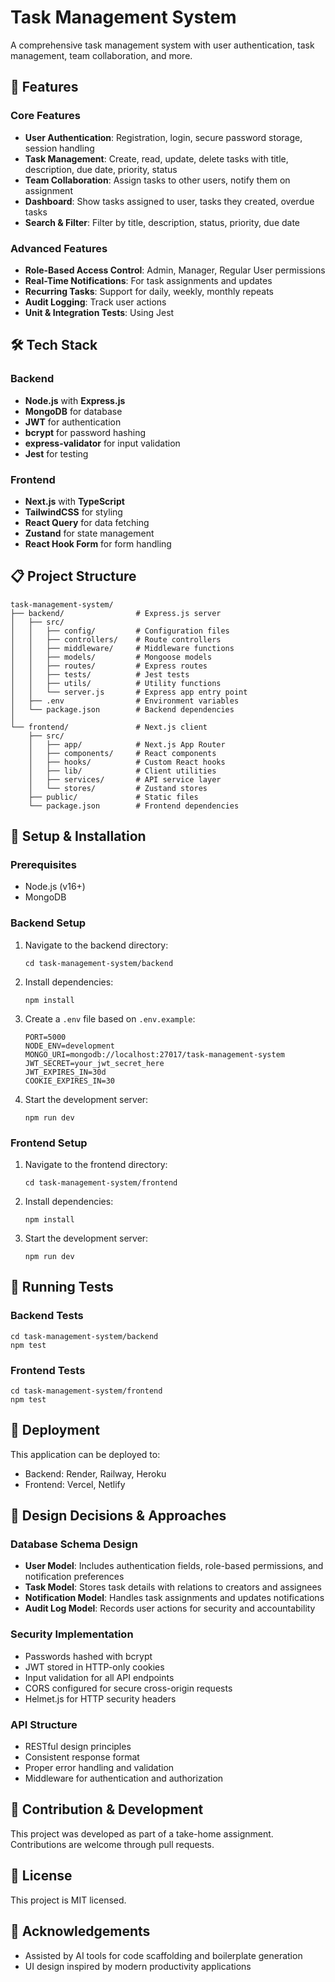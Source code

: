 # Task Management System

A comprehensive task management system with user authentication, task management, team collaboration, and more.

## 🚀 Features

### Core Features

- **User Authentication**: Registration, login, secure password storage, session handling
- **Task Management**: Create, read, update, delete tasks with title, description, due date, priority, status
- **Team Collaboration**: Assign tasks to other users, notify them on assignment
- **Dashboard**: Show tasks assigned to user, tasks they created, overdue tasks
- **Search & Filter**: Filter by title, description, status, priority, due date

### Advanced Features

- **Role-Based Access Control**: Admin, Manager, Regular User permissions
- **Real-Time Notifications**: For task assignments and updates
- **Recurring Tasks**: Support for daily, weekly, monthly repeats
- **Audit Logging**: Track user actions
- **Unit & Integration Tests**: Using Jest

## 🛠️ Tech Stack

### Backend

- **Node.js** with **Express.js**
- **MongoDB** for database
- **JWT** for authentication
- **bcrypt** for password hashing
- **express-validator** for input validation
- **Jest** for testing

### Frontend

- **Next.js** with **TypeScript**
- **TailwindCSS** for styling
- **React Query** for data fetching
- **Zustand** for state management
- **React Hook Form** for form handling

## 📋 Project Structure

```
task-management-system/
├── backend/                # Express.js server
│   ├── src/
│   │   ├── config/         # Configuration files
│   │   ├── controllers/    # Route controllers
│   │   ├── middleware/     # Middleware functions
│   │   ├── models/         # Mongoose models
│   │   ├── routes/         # Express routes
│   │   ├── tests/          # Jest tests
│   │   ├── utils/          # Utility functions
│   │   └── server.js       # Express app entry point
│   ├── .env                # Environment variables
│   └── package.json        # Backend dependencies
│
└── frontend/               # Next.js client
    ├── src/
    │   ├── app/            # Next.js App Router
    │   ├── components/     # React components
    │   ├── hooks/          # Custom React hooks
    │   ├── lib/            # Client utilities
    │   ├── services/       # API service layer
    │   └── stores/         # Zustand stores
    ├── public/             # Static files
    └── package.json        # Frontend dependencies
```

## 🔧 Setup & Installation

### Prerequisites

- Node.js (v16+)
- MongoDB

### Backend Setup

1. Navigate to the backend directory:

   ```
   cd task-management-system/backend
   ```

2. Install dependencies:

   ```
   npm install
   ```

3. Create a `.env` file based on `.env.example`:

   ```
   PORT=5000
   NODE_ENV=development
   MONGO_URI=mongodb://localhost:27017/task-management-system
   JWT_SECRET=your_jwt_secret_here
   JWT_EXPIRES_IN=30d
   COOKIE_EXPIRES_IN=30
   ```

4. Start the development server:
   ```
   npm run dev
   ```

### Frontend Setup

1. Navigate to the frontend directory:

   ```
   cd task-management-system/frontend
   ```

2. Install dependencies:

   ```
   npm install
   ```

3. Start the development server:
   ```
   npm run dev
   ```

## 🧪 Running Tests

### Backend Tests

```
cd task-management-system/backend
npm test
```

### Frontend Tests

```
cd task-management-system/frontend
npm test
```

## 🚀 Deployment

This application can be deployed to:

- Backend: Render, Railway, Heroku
- Frontend: Vercel, Netlify

## 📝 Design Decisions & Approaches

### Database Schema Design

- **User Model**: Includes authentication fields, role-based permissions, and notification preferences
- **Task Model**: Stores task details with relations to creators and assignees
- **Notification Model**: Handles task assignments and updates notifications
- **Audit Log Model**: Records user actions for security and accountability

### Security Implementation

- Passwords hashed with bcrypt
- JWT stored in HTTP-only cookies
- Input validation for all API endpoints
- CORS configured for secure cross-origin requests
- Helmet.js for HTTP security headers

### API Structure

- RESTful design principles
- Consistent response format
- Proper error handling and validation
- Middleware for authentication and authorization

## 🤝 Contribution & Development

This project was developed as part of a take-home assignment. Contributions are welcome through pull requests.

## 📄 License

This project is MIT licensed.

## 🙏 Acknowledgements

- Assisted by AI tools for code scaffolding and boilerplate generation
- UI design inspired by modern productivity applications
